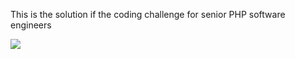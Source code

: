 This is the solution if the coding challenge for senior PHP software engineers

![](https://github.com/moonsef/YouCan-Senior-Software-Engineer-coding-challenge/actions/workflows/ci.yml/badge.svg)
